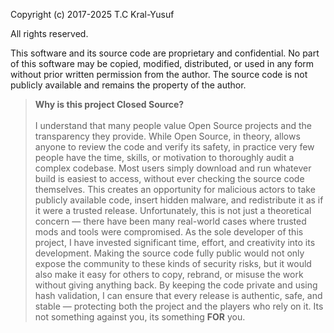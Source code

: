 Copyright (c) 2017-2025 T.C Kral-Yusuf

All rights reserved.

This software and its source code are proprietary and confidential.
No part of this software may be copied, modified, distributed, or used
in any form without prior written permission from the author. The source code is not publicly available and remains 
the property of the author.

> **Why is this project Closed Source?** <br> <br>
I understand that many people value Open Source projects and the transparency they provide. While Open Source, in theory, allows anyone to review the code and verify its safety, in practice very few people have the time, skills, or motivation to thoroughly audit a complex codebase. Most users simply download and run whatever build is easiest to access, without ever checking the source code themselves. This creates an opportunity for malicious actors to take publicly available code, insert hidden malware, and redistribute it as if it were a trusted release. Unfortunately, this is not just a theoretical concern — there have been many real-world cases where trusted mods and tools were compromised. As the sole developer of this project, I have invested significant time, effort, and creativity into its development. Making the source code fully public would not only expose the community to these kinds of security risks, but it would also make it easy for others to copy, rebrand, or misuse the work without giving anything back. By keeping the code private and using hash validation, I can ensure that every release is authentic, safe, and stable — protecting both the project and the players who rely on it. Its not something against you, its something **FOR** you.
